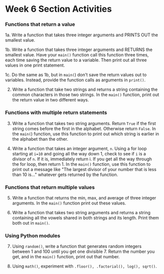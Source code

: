 # Week 6 Section Activities

### Functions that return a value

1a. Write a function that takes three integer arguments and PRINTS OUT the smallest value.

1b. Write a function that takes three integer arguments and RETURNS the smallest value. Have your `main()` function call this function three times, each time saving the return value to a variable. Then print out all three values in one print statement.

1c. Do the same as 1b, but in `main(`) don't save the return values out to variables. Instead, provide the function calls as arguments in `print()`.

2. Write a function that take two strings and returns a string containing the common characters in those two strings. In the `main()` function, print out the return value in two different ways.

### Functions with multiple return statements

3. Write a function that takes two string arguments. Return `True` if the first string comes before the first in the alphabet. Otherwise return `False`. In the `main(`) function, use this function to print out which string is earlier in the alphabet than the other.

4. Write a function that takes an integer argument, `n`. Using a for loop starting at `i=10` and going all the way down 1, check to see if `i` is a divisor of `n`. If it is, immediately return i. If you get all the way through the for loop, then return 1. In the `main()` function, use this function to print out a message like "The largest divisor of your number that is less than 10 is..." whatever gets returned by the function.

### Functions that return multiple values

5. Write a function that returns the min, max, and average of three integer arguments. In the `main()` function print out these values.

6. Write a function that takes two string arguments and returns a string containing all the vowels shared in both strings and its length. Print them both out in `main()`.


### Using Python modules
7. Using `random()`, write a function that generates random integers between 1 and 100 until you get one divisible 7. Return the number you get, and in the `main()` function, print out that number.

8. Using `math()`, experiment with `.floor(), .factorial(), log(), sqrt()`.

